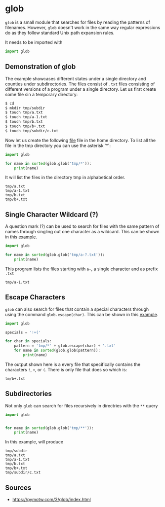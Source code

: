 #  glob
 
`glob` is a small module that searches for files by reading the patterns of filenames.
However, `glob` doesn't work in the same way regular expressions do as they follow
standard Unix path expansion rules.

It needs to be imported with 

```python
import glob
```

## Demonstration of glob

The example showcases different states under a single directory and 
counties under subdirectories. The files consist of `.txt` files consisting of 
different versions of a program under a single directory.  Let us first create 
some file sin a temporary directory:

```bash
$ cd
$ mkdir tmp/subdir
$ touch tmp/a.txt
$ touch tmp/a-1.txt
$ touch tmp/b.txt
$ touch tmp/b+.txt
$ touch tmp/subdir/c.txt
```

Now let us create the following 
[file](https://github.com/cybertraining-dsc/reu2022/blob/main/project/examples/glob_instructions/glob_asterisk.py)
file in the home directory. To list all the file in the tmp directory you can 
use the asterisk '*': 

```python
import glob

for name in sorted(glob.glob('tmp/*')):
    print(name)
```

It will list the files in the directory tmp 
in alphabetical order.

```
tmp/a.txt
tmp/a-1.txt
tmp/b.txt
tmp/b+.txt
```

## Single Character Wildcard (?)

A question mark (?) can be used to search for files with the same pattern of 
names through singling out one character as a wildcard. This can be shown in
this [example](https://github.com/cybertraining-dsc/reu2022/blob/main/project/examples/glob_instructions/glob_question.py).

```python
import glob

for name in sorted(glob.glob('tmp/a-?.txt')):
    print(name)
```

This program lists the files starting with `a-`, a single character and as prefix `.txt`

```
tmp/a-1.txt
```

## Escape Characters

`glob` can also search for files that contain a special characters through using 
the command `glob.escape(char)`. This can be shown in this [example](https://github.com/cybertraining-dsc/reu2022/blob/main/project/examples/glob_instructions/glob_escape.py).

```python
import glob

specials = '!+('

for char in specials:
    pattern = 'tmp/*' + glob.escape(char) + '.txt'
    for name in sorted(glob.glob(pattern)):
        print(name)
```

The output shown here is a every file that specifically contains the characters
`!`, `+`, or `(`. There is only file that does so which is:

```
tm/b+.txt
```

## Subdirectories

Not only `glob` can search for files recursively in directries with the `**` query

```python
import glob


for name in sorted(glob.glob('tmp/**')):
    print(name)

```

In this example, will produce

```
tmp/subdir
tmp/a.txt
tmp/a-1.txt
tmp/b.txt
tmp/b+.txt
tmp/subdir/c.txt
```

## Sources

* <https://pymotw.com/3/glob/index.html>

